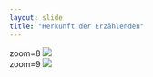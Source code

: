 ```yaml
---
layout: slide
title: "Herkunft der Erzählenden"
---
```

<section markdown="1">
zoom=8
<img src="/vortrag-dig/assets/kartographie8.png">

</section>
<section markdown="1">
zoom=9
<img src="/vortrag-dig/assets/kartographie9.png">

</section>